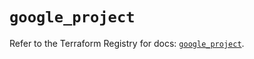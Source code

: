 # `google_project`

Refer to the Terraform Registry for docs: [`google_project`](https://registry.terraform.io/providers/hashicorp/google-beta/6.40.0/docs/resources/google_project).

